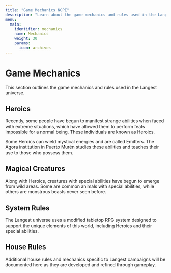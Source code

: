 ```yaml
---
title: "Game Mechanics NOPE"
description: "Learn about the game mechanics and rules used in the Langest universe."
menu:
  main:
    identifier: mechanics
    name: Mechanics
    weight: 30
    params:
      icon: archives
---
```


# Game Mechanics

This section outlines the game mechanics and rules used in the Langest universe.

## Heroics

Recently, some people have begun to manifest strange abilities when faced with extreme situations, which have allowed them to perform feats impossible for a normal being. These individuals are known as Heroics.

Some Heroics can wield mystical energies and are called Emitters. The Agora institution in Puerto Murén studies these abilities and teaches their use to those who possess them.

## Magical Creatures

Along with Heroics, creatures with special abilities have begun to emerge from wild areas. Some are common animals with special abilities, while others are monstrous beasts never seen before.

## System Rules

The Langest universe uses a modified tabletop RPG system designed to support the unique elements of this world, including Heroics and their special abilities.

## House Rules

Additional house rules and mechanics specific to Langest campaigns will be documented here as they are developed and refined through gameplay.